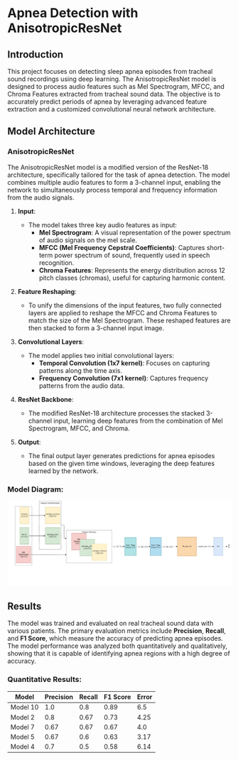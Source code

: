 # Apnea Detection with AnisotropicResNet

## Introduction
This project focuses on detecting sleep apnea episodes from tracheal sound recordings using deep learning. The AnisotropicResNet model is designed to process audio features such as Mel Spectrogram, MFCC, and Chroma Features extracted from tracheal sound data. The objective is to accurately predict periods of apnea by leveraging advanced feature extraction and a customized convolutional neural network architecture.

## Model Architecture

### AnisotropicResNet
The AnisotropicResNet model is a modified version of the ResNet-18 architecture, specifically tailored for the task of apnea detection. The model combines multiple audio features to form a 3-channel input, enabling the network to simultaneously process temporal and frequency information from the audio signals.

1. **Input**:
   - The model takes three key audio features as input: 
     - **Mel Spectrogram**: A visual representation of the power spectrum of audio signals on the mel scale.
     - **MFCC (Mel Frequency Cepstral Coefficients)**: Captures short-term power spectrum of sound, frequently used in speech recognition.
     - **Chroma Features**: Represents the energy distribution across 12 pitch classes (chromas), useful for capturing harmonic content.
   
2. **Feature Reshaping**:
   - To unify the dimensions of the input features, two fully connected layers are applied to reshape the MFCC and Chroma Features to match the size of the Mel Spectrogram. These reshaped features are then stacked to form a 3-channel input image.

3. **Convolutional Layers**:
   - The model applies two initial convolutional layers:
     - **Temporal Convolution (1x7 kernel)**: Focuses on capturing patterns along the time axis.
     - **Frequency Convolution (7x1 kernel)**: Captures frequency patterns from the audio data.

4. **ResNet Backbone**:
   - The modified ResNet-18 architecture processes the stacked 3-channel input, learning deep features from the combination of Mel Spectrogram, MFCC, and Chroma.

5. **Output**:
   - The final output layer generates predictions for apnea episodes based on the given time windows, leveraging the deep features learned by the network.

### Model Diagram:

![Model Diagram](./diagram.jpg)


## Results
The model was trained and evaluated on real tracheal sound data with various patients. The primary evaluation metrics include **Precision**, **Recall**, and **F1 Score**, which measure the accuracy of predicting apnea episodes. The model performance was analyzed both quantitatively and qualitatively, showing that it is capable of identifying apnea regions with a high degree of accuracy.

### Quantitative Results:
| Model | Precision | Recall | F1 Score | Error |
|-------|-----------|--------|----------|-------|
| Model 10 | 1.0 | 0.8 | 0.89 | 6.5 |
| Model 2  | 0.8 | 0.67 | 0.73 | 4.25 |
| Model 7  | 0.67 | 0.67 | 0.67 | 4.0 |
| Model 5  | 0.67 | 0.6  | 0.63 | 3.17 |
| Model 4  | 0.7  | 0.5  | 0.58 | 6.14 |
